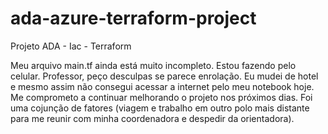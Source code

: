 # ada-azure-terraform-project
Projeto ADA - Iac - Terraform

Meu arquivo main.tf ainda está muito incompleto. Estou fazendo pelo celular. 
Professor, peço desculpas se parece enrolação. Eu mudei de hotel e mesmo assim não consegui acessar a internet pelo meu notebook hoje. 
Me comprometo a continuar melhorando o projeto nos próximos dias. Foi uma cojunção de fatores (viagem e trabalho em outro polo mais distante para me reunir com minha coordenadora e despedir da orientadora).
